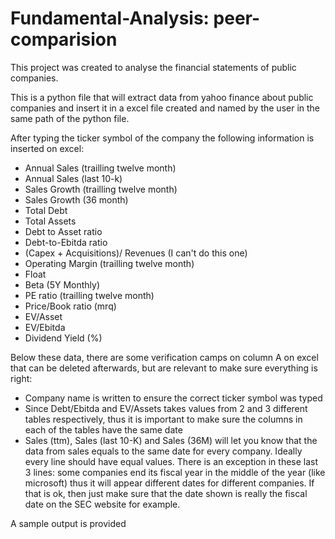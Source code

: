 # Fundamental-Analysis: peer-comparision
This project was created to analyse the financial statements of public companies.

This is a python file that will extract data from yahoo finance about public companies and insert it in a excel file created and named by the user in the same path of the python file.

After typing the ticker symbol of the company the following information is inserted on excel:
- Annual Sales (trailling twelve month)
- Annual Sales (last 10-k)
- Sales Growth (trailling twelve month)
- Sales Growth (36 month)
- Total Debt
- Total Assets
- Debt to Asset ratio
- Debt-to-Ebitda ratio
- (Capex + Acquisitions)/ Revenues (I can't do this one)
- Operating Margin (trailling twelve month)
- Float
- Beta (5Y Monthly)
- PE ratio (trailling twelve month)
- Price/Book ratio (mrq)
- EV/Asset
- EV/Ebitda
- Dividend Yield (%)

Below these data, there are some verification camps on column A on excel that can be deleted afterwards, but are relevant to make sure everything is right:
- Company name is written to ensure the correct ticker symbol was typed
- Since Debt/Ebitda and EV/Assets takes values from 2 and 3 different tables respectively, thus it is important to make sure the columns in each of the tables have the same date
- Sales (ttm), Sales (last 10-K) and Sales (36M) will let you know that the data from sales equals to the same date for every company. Ideally every line should have equal values. There is an exception in these last 3 lines: some companies end its fiscal year in the middle of the year (like microsoft) thus it will appear different dates for different companies. If that is ok, then just make sure that the date shown is really the fiscal date on the SEC website for example. 

A sample output is provided
